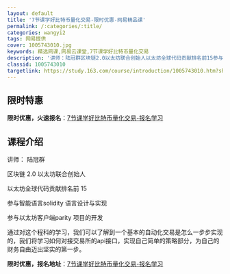 ```yaml
---
layout: default
title: '7节课学好比特币量化交易-限时优惠-网易精品课'
permalink: /:categories/:title/
categories: wangyi2
tags: 网易提供
cover: 1005743010.jpg
keywords: 精选网课,网易云课堂,7节课学好比特币量化交易
description: '讲师：陆冠群区块链2.0以太坊联合创始人以太坊全球代码贡献排名前15参与智能语言solidity语言设计与实现参与以太坊'
classid: 1005743010
targetlink: https://study.163.com/course/introduction/1005743010.htm?share=1&shareId=1025206652&utm_campaign=share&utm_medium=iphoneShare&utm_source=&utm_u=1025206652
---
```


## 限时特惠

**限时优惠，火速报名**：[7节课学好比特币量化交易-报名学习](https://study.163.com/course/introduction/1005743010.htm?share=1&shareId=1025206652&utm_campaign=share&utm_medium=iphoneShare&utm_source=&utm_u=1025206652)

## 课程介绍

讲师： 陆冠群

区块链 2.0 以太坊联合创始人

以太坊全球代码贡献排名前 15 

参与智能语言solidity 语言设计与实现

参与以太坊客户端parity 项目的开发

通过对这个程科的学习，我们可以了解到一个基本的自动化交易是怎么一步步实现的，我们将学习如何对接交易所的api接口，实现自己简单的策略部分，为自己的财务自由迈出坚实的第一步。

**限时优惠，报名地址**：[7节课学好比特币量化交易-报名学习](https://study.163.com/course/introduction/1005743010.htm?share=1&shareId=1025206652&utm_campaign=share&utm_medium=iphoneShare&utm_source=&utm_u=1025206652)

